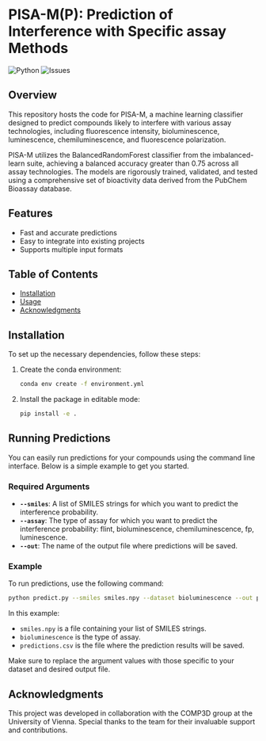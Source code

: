 # PISA-M(P): Prediction of Interference with Specific assay Methods

![Python](https://img.shields.io/badge/python-3.10%2B-blue.svg)
![Issues](https://img.shields.io/github/issues/vincenzo-palmacci/PISA-MP)

## Overview

This repository hosts the code for PISA-M, a machine learning classifier designed to predict compounds likely to interfere with various assay technologies, including fluorescence intensity, bioluminescence, luminescence, chemiluminescence, and fluorescence polarization.

PISA-M utilizes the BalancedRandomForest classifier from the imbalanced-learn suite, achieving a balanced accuracy greater than 0.75 across all assay technologies. The models are rigorously trained, validated, and tested using a comprehensive set of bioactivity data derived from the PubChem Bioassay database.

## Features

- Fast and accurate predictions
- Easy to integrate into existing projects
- Supports multiple input formats

## Table of Contents

- [Installation](#installation)
- [Usage](#usage)
- [Acknowledgments](#acknowledgments)

## Installation

To set up the necessary dependencies, follow these steps:

1. Create the conda environment:
    ```bash
    conda env create -f environment.yml
    ```

2. Install the package in editable mode:
    ```bash
    pip install -e .
    ```

## Running Predictions

You can easily run predictions for your compounds using the command line interface. Below is a simple example to get you started.

### Required Arguments

- **`--smiles`**: A list of SMILES strings for which you want to predict the interference probability.
- **`--assay`**: The type of assay for which you want to predict the interference probability: flint, bioluminescence, chemiluminescence, fp, luminescence.
- **`--out`**: The name of the output file where predictions will be saved.

### Example

To run predictions, use the following command:

```bash
python predict.py --smiles smiles.npy --dataset bioluminescence --out predictions.csv
```

In this example:
- `smiles.npy` is a file containing your list of SMILES strings.
- `bioluminescence` is the type of assay.
- `predictions.csv` is the file where the prediction results will be saved.

Make sure to replace the argument values with those specific to your dataset and desired output file.

## Acknowledgments

This project was developed in collaboration with the COMP3D group at the University of Vienna. Special thanks to the team for their invaluable support and contributions.
